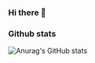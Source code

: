 ### Hi there 👋

<!--
**AlexFrost4u/AlexFrost4u** is a ✨ _special_ ✨ repository because its `README.md` (this file) appears on your GitHub profile.

Here are some ideas to get you started:

- 🔭 I’m currently working on ...
- 🌱 I’m currently learning ...
- 👯 I’m looking to collaborate on ...
- 🤔 I’m looking for help with ...
- 💬 Ask me about ...
- 📫 How to reach me: ...
- 😄 Pronouns: ...
- ⚡ Fun fact: ...
-->
### Github stats
![Anurag's GitHub stats](https://github-readme-stats.vercel.app/api?username=alexfrost4u&show_icons=true&theme=vue&include_all_commits=true&count_private=true)
